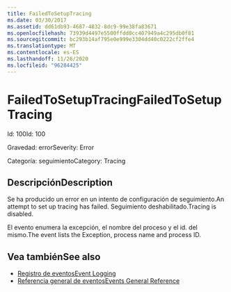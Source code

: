 ```yaml
---
title: FailedToSetupTracing
ms.date: 03/30/2017
ms.assetid: dd61db93-4687-4832-8dc9-99e38fa83671
ms.openlocfilehash: 73939d4497e5500ffdd0cc407949a4c295db0f81
ms.sourcegitcommit: bc293b14af795e0e999e3304dd40c0222cf2ffe4
ms.translationtype: MT
ms.contentlocale: es-ES
ms.lasthandoff: 11/26/2020
ms.locfileid: "96284425"
---
```

# <a name="failedtosetuptracing"></a><span data-ttu-id="ec215-102">FailedToSetupTracing</span><span class="sxs-lookup"><span data-stu-id="ec215-102">FailedToSetupTracing</span></span>

<span data-ttu-id="ec215-103">Id: 100</span><span class="sxs-lookup"><span data-stu-id="ec215-103">Id: 100</span></span>  
  
 <span data-ttu-id="ec215-104">Gravedad: error</span><span class="sxs-lookup"><span data-stu-id="ec215-104">Severity: Error</span></span>  
  
 <span data-ttu-id="ec215-105">Categoría: seguimiento</span><span class="sxs-lookup"><span data-stu-id="ec215-105">Category: Tracing</span></span>  
  
## <a name="description"></a><span data-ttu-id="ec215-106">Descripción</span><span class="sxs-lookup"><span data-stu-id="ec215-106">Description</span></span>  

 <span data-ttu-id="ec215-107">Se ha producido un error en un intento de configuración de seguimiento.</span><span class="sxs-lookup"><span data-stu-id="ec215-107">An attempt to set up tracing has failed.</span></span> <span data-ttu-id="ec215-108">Seguimiento deshabilitado.</span><span class="sxs-lookup"><span data-stu-id="ec215-108">Tracing is disabled.</span></span>  
  
 <span data-ttu-id="ec215-109">El evento enumera la excepción, el nombre del proceso y el id. del mismo.</span><span class="sxs-lookup"><span data-stu-id="ec215-109">The event lists the Exception, process name and process ID.</span></span>  
  
## <a name="see-also"></a><span data-ttu-id="ec215-110">Vea también</span><span class="sxs-lookup"><span data-stu-id="ec215-110">See also</span></span>

- [<span data-ttu-id="ec215-111">Registro de eventos</span><span class="sxs-lookup"><span data-stu-id="ec215-111">Event Logging</span></span>](index.md)
- [<span data-ttu-id="ec215-112">Referencia general de eventos</span><span class="sxs-lookup"><span data-stu-id="ec215-112">Events General Reference</span></span>](events-general-reference.md)
